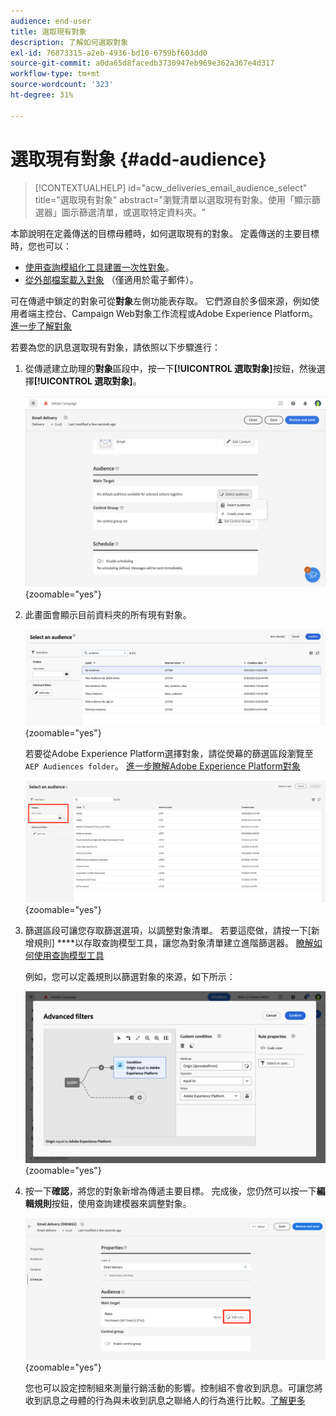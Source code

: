 ```yaml
---
audience: end-user
title: 選取現有對象
description: 了解如何選取對象
exl-id: 76873315-a2eb-4936-bd10-6759bf603dd0
source-git-commit: a0da65d8facedb3730947eb969e362a367e4d317
workflow-type: tm+mt
source-wordcount: '323'
ht-degree: 31%

---
```



# 選取現有對象 {#add-audience}

>[!CONTEXTUALHELP]
>id="acw_deliveries_email_audience_select"
>title="選取現有對象"
>abstract="瀏覽清單以選取現有對象。使用「顯示篩選器」圖示篩選清單，或選取特定資料夾。"

本節說明在定義傳送的目標母體時，如何選取現有的對象。 定義傳送的主要目標時，您也可以：
* [使用查詢模組化工具建置一次性對象](one-time-audience.md)。
* [從外部檔案載入對象](file-audience.md) （僅適用於電子郵件）。

可在傳遞中鎖定的對象可從&#x200B;**對象**&#x200B;左側功能表存取。 它們源自於多個來源，例如使用者端主控台、Campaign Web對象工作流程或Adobe Experience Platform。 [進一步了解對象](manage-audience.md)

若要為您的訊息選取現有對象，請依照以下步驟進行：

1. 從傳遞建立助理的&#x200B;**對象**&#x200B;區段中，按一下&#x200B;**[!UICONTROL 選取對象]**&#x200B;按鈕，然後選擇&#x200B;**[!UICONTROL 選取對象]**。

   ![](assets/create-audience.png){zoomable="yes"}

1. 此畫面會顯示目前資料夾的所有現有對象。

   ![](assets/create-audience2.png){zoomable="yes"}

   若要從Adobe Experience Platform選擇對象，請從熒幕的篩選區段瀏覽至`AEP Audiences folder`。 [進一步瞭解Adobe Experience Platform對象](manage-audience.md#monitor)

   ![](assets/select-audience-folder.png){zoomable="yes"}

1. 篩選區段可讓您存取篩選選項，以調整對象清單。 若要這麼做，請按一下[新增規則] ****&#x200B;以存取查詢模型工具，讓您為對象清單建立進階篩選器。 [瞭解如何使用查詢模型工具](../query/query-modeler-overview.md)

   例如，您可以定義規則以篩選對象的來源，如下所示：

   ![](assets/filter-on-aep-audience.png){zoomable="yes"}

1. 按一下&#x200B;**確認**，將您的對象新增為傳遞主要目標。 完成後，您仍然可以按一下&#x200B;**編輯規則**&#x200B;按鈕，使用查詢建模器來調整對象。

   ![](assets/refine-audience.png){zoomable="yes"}

   您也可以設定控制組來測量行銷活動的影響。控制組不會收到訊息。可讓您將收到訊息之母體的行為與未收到訊息之聯絡人的行為進行比較。[了解更多](control-group.md)
